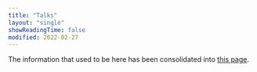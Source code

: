```yaml
---
title: "Talks"
layout: "single"
showReadingTime: false
modified: 2022-02-27
---
```


The information that used to be here has been consolidated into
[this page](../about/#talks).
